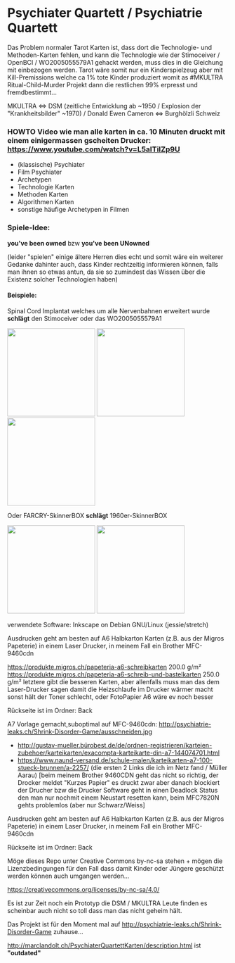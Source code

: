 # Psychiater Quartett / Psychiatrie Quartett
Das Problem normaler Tarot Karten ist, dass dort die Technologie- und Methoden-Karten fehlen, und kann die Technologie wie der Stimoceiver / OpenBCI / WO2005055579A1 gehackt werden, muss dies in die Gleichung mit einbezogen werden. Tarot wäre somit nur ein Kinderspielzeug aber mit Kill-Premissions welche ca 1% tote Kinder produziert womit as #MKULTRA Ritual-Child-Murder Projekt dann die restlichen 99% erpresst und fremdbestimmt...

MKULTRA ⇔ DSM (zeitliche Entwicklung ab ~1950 / Explosion der "Krankheitsbilder" ~1970) / Donald Ewen Cameron ⇔ Burghölzli Schweiz

### HOWTO Video wie man alle karten in ca. 10 Minuten druckt mit einem einigermassen gscheiten Drucker: https://www.youtube.com/watch?v=L5aITiIZp9U

 * (klassische) Psychiater
 * Film Psychiater
 * Archetypen
 * Technologie Karten
 * Methoden Karten
 * Algorithmen Karten
 * sonstige häufige Archetypen in Filmen


### Spiele-Idee:
**you've been owned** bzw **you've been UNowned**

(leider "spielen" einige ältere Herren dies echt und somit wäre ein weiterer Gedanke dahinter auch, dass Kinder rechtzeitig informieren können, falls man ihnen so etwas antun, da sie so zumindest das Wissen über die Existenz solcher Technologien haben)

#### Beispiele:
Spinal Cord Implantat welches um alle Nervenbahnen erweitert wurde **schlägt** den Stimoceiver oder das WO2005055579A1

<img src="http://psychiatrie-leaks.ch/Shrink-Disorder-Game/t6.png" width=200> <img src="http://psychiatrie-leaks.ch/Shrink-Disorder-Game/t1.png" width=200> <img src="http://psychiatrie-leaks.ch/Shrink-Disorder-Game/t3.png" width=200>

Oder FARCRY-SkinnerBOX **schlägt** 1960er-SkinnerBOX

<img src="http://psychiatrie-leaks.ch/Shrink-Disorder-Game/t8.png" width=200> <img src="http://psychiatrie-leaks.ch/Shrink-Disorder-Game/t2.png" width=200>

verwendete Software:
Inkscape on Debian GNU/Linux (jessie/stretch)

Ausdrucken geht am besten auf A6 Halbkarton Karten (z.B. aus der Migros Papeterie) in einem Laser Drucker, in meinem Fall ein Brother MFC-9460cdn


https://produkte.migros.ch/papeteria-a6-schreibkarten 200.0 g/m²
https://produkte.migros.ch/papeteria-a6-schreib-und-bastelkarten 250.0 g/m²
letztere gibt die besseren Karten, aber allenfalls muss man das dem Laser-Drucker sagen damit die Heizschlaufe im Drucker wärmer macht sonst hält der Toner schlecht, oder FotoPapier A6 wäre ev noch besser

Rückseite ist im Ordner: Back

A7 Vorlage gemacht,suboptimal auf MFC-9460cdn: http://psychiatrie-leaks.ch/Shrink-Disorder-Game/ausschneiden.jpg
* http://gustav-mueller.bürobest.de/de/ordnen-registrieren/karteien-zubehoer/karteikarten/exacompta-karteikarte-din-a7-144074701.html
* https://www.naund-versand.de/schule-malen/karteikarten-a7-100-stueck-brunnen/a-2257/
(die ersten 2 Links die ich im Netz fand / Müller Aarau)
[beim meinem Brother 9460CDN geht das nicht so richtig, der Drocker meldet "Kurzes Papier" es druckt zwar aber danach blockiert der Drucher bzw die Drucker Software geht in einen Deadlock Status den man nur nochmit einem Neustart resetten kann, beim MFC7820N gehts problemlos (aber nur Schwarz/Weiss]


Ausdrucken geht am besten auf A6 Halbkarton Karten (z.B. aus der Migros Papeterie) in einem Laser Drucker, in meinem Fall ein Brother MFC-9460cdn

Rückseite ist im Ordner: Back

Möge dieses Repo unter Creative Commons by-nc-sa stehen + mögen die Lizenzbedingungen für den Fall dass damit Kinder oder Jüngere geschützt werden können auch umgangen werden...

https://creativecommons.org/licenses/by-nc-sa/4.0/


Es ist zur Zeit noch ein Prototyp 
die DSM / MKULTRA Leute finden es scheinbar auch nicht so toll dass man das nicht geheim hält.

Das Projekt ist für den Moment mal auf http://psychiatrie-leaks.ch/Shrink-Disorder-Game zuhause...

http://marclandolt.ch/PsychiaterQuartettKarten/description.html ist **"outdated"**

